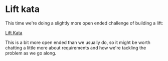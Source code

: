 # Lift kata #

This time we're doing a slightly more open ended challenge of building a lift:

[Lift Kata](https://kata-log.rocks/lift-kata)

This is a bit more open ended than we usually do, so it might be worth chatting a little more about requirements and how
we're tackling the problem as we go along.
